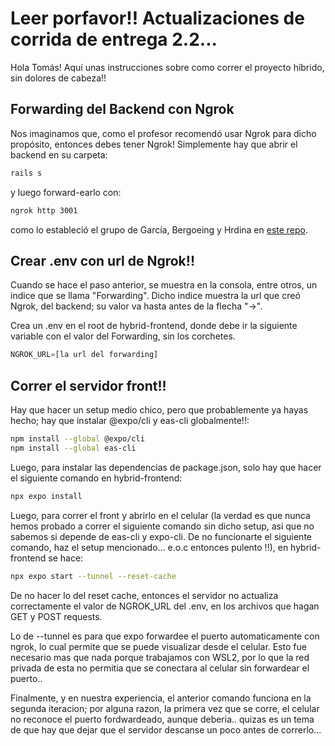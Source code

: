 # Leer porfavor!! Actualizaciones de corrida de entrega 2.2...

Hola Tomás! Aquí unas instrucciones sobre como correr el proyecto híbrido, sin dolores de cabeza!!

## Forwarding del Backend con Ngrok

Nos imaginamos que, como el profesor recomendó usar Ngrok para dicho propósito, entonces debes tener Ngrok! Simplemente hay que abrir el backend en su carpeta:

```sh
rails s
```

y luego forward-earlo con:

```sh
ngrok http 3001
```

como lo estableció el grupo de García, Bergoeing y Hrdina en [este repo](https://github.com/icc4203-202420/ngrok-tutorial).

## Crear .env con url de Ngrok!!

Cuando se hace el paso anterior, se muestra en la consola, entre otros, un indice que se llama "Forwarding". Dicho indice muestra la url que creó Ngrok, del backend; su valor va hasta antes de la flecha "->".

Crea un .env en el root de hybrid-frontend, donde debe ir la siguiente variable con el valor del Forwarding, sin los corchetes.

```js
NGROK_URL=[la url del forwarding]
```

## Correr el servidor front!!

Hay que hacer un setup medio chico, pero que probablemente ya hayas hecho; hay que instalar @expo/cli y eas-cli globalmente!!:

```sh
npm install --global @expo/cli
npm install --global eas-cli
```

Luego, para instalar las dependencias de package.json, solo hay que hacer el siguiente comando en hybrid-frontend:

```sh
npx expo install
```

Luego, para correr el front y abrirlo en el celular
(la verdad es que nunca hemos probado a correr el siguiente comando sin dicho setup, asi que no sabemos si depende de eas-cli y expo-cli. De no funcionarte el siguiente comando, haz el setup mencionado... e.o.c entonces pulento !!), en hybrid-frontend se hace:

```sh
npx expo start --tunnel --reset-cache
```

De no hacer lo del reset cache, entonces el servidor no actualiza correctamente el valor de NGROK_URL del .env, en los archivos que hagan GET y POST requests.

Lo de --tunnel es para que expo forwardee el puerto automaticamente con ngrok, lo cual permite que se puede visualizar desde el celular. Esto fue necesario mas que nada porque trabajamos con WSL2, por lo que la red privada de esta no permitia que se conectara al celular sin forwardear el puerto..

Finalmente, y en nuestra experiencia, el anterior comando funciona en la segunda iteracion; por alguna razon, la primera vez que se corre, el celular no reconoce el puerto fordwardeado, aunque deberia.. quizas es un tema de que hay que dejar que el servidor descanse un poco antes de correrlo...